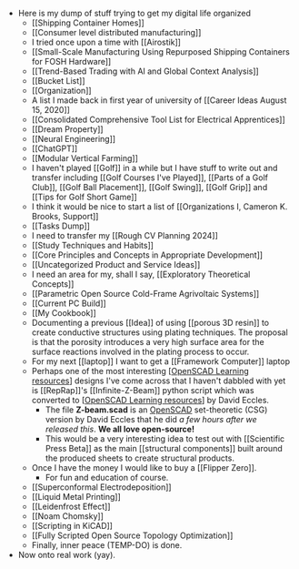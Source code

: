 - Here is my dump of stuff trying to get my digital life organized
	- [[Shipping Container Homes]]
	- [[Consumer level distributed manufacturing]]
	- I tried once upon a time with [[Airostik]]
	- [[Small-Scale Manufacturing Using Repurposed Shipping Containers for FOSH Hardware]]
	- [[Trend-Based Trading with AI and Global Context Analysis]]
	- [[Bucket List]]
	- [[Organization]]
	- A list I made back in first year of university of [[Career Ideas August 15, 2020]]
	- [[Consolidated Comprehensive Tool List for Electrical Apprentices]]
	- [[Dream Property]]
	- [[Neural Engineering]]
	- [[ChatGPT]]
	- [[Modular Vertical Farming]]
	- I haven't played [[Golf]] in a while but I have stuff to write out and transfer including [[Golf Courses I've Played]], [[Parts of a Golf Club]], [[Golf Ball Placement]], [[Golf Swing]], [[Golf Grip]] and [[Tips for Golf Short Game]]
	- I think it would be nice to start a list of [[Organizations I, Cameron K. Brooks, Support]]
	- [[Tasks Dump]]
	- I need to transfer my [[Rough CV Planning 2024]]
	- [[Study Techniques and Habits]]
	- [[Core Principles and Concepts in Appropriate Development]]
	- [[Uncategorized Product and Service Ideas]]
	- I need an area for my, shall I say, [[Exploratory Theoretical Concepts]]
	- [[Parametric Open Source Cold-Frame Agrivoltaic Systems]]
	- [[Current PC Build]]
	- [[My Cookbook]]
	- Documenting a previous [[Idea]] of using [[porous 3D resin]] to create conductive structures using plating techniques. The proposal is that the porosity introduces a very high surface area for the surface reactions involved in the plating process to occur.
	- For my next [[laptop]] I want to get a [[Framework Computer]] laptop
	- Perhaps one of the most interesting [[OpenSCAD Learning resources]] designs I've come across that I haven't dabbled with yet is [[RepRap]]'s [[Infinite-Z-Beam]] python script which was converted to [[OpenSCAD Learning resources]] by David Eccles.
		- The file **Z-beam.scad** is an [OpenSCAD](https://openscad.org/) set-theoretic (CSG) version by David Eccles that he did *a few hours after we released this*. **We all love open-source!**
		- This would be a very interesting idea to test out with [[Scientific Press Beta]] as the main [[structural components]] built around the produced sheets to create structural products.
	- Once I have the money I would like to buy a [[Flipper Zero]].
		- For fun and education of course.
	- [[Superconformal Electrodeposition]]
	- [[Liquid Metal Printing]]
	- [[Leidenfrost Effect]]
	- [[Noam Chomsky]]
	- [[Scripting in KiCAD]]
	- [[Fully Scripted Open Source Topology Optimization]]
	- Finally, inner peace (TEMP-DO) is done.
- Now onto real work (yay).

[//begin]: # "Autogenerated link references for markdown compatibility"
[OpenSCAD Learning resources]: <../OpenSCAD Learning resources> "OpenSCAD Learning resources"
[//end]: # "Autogenerated link references"
